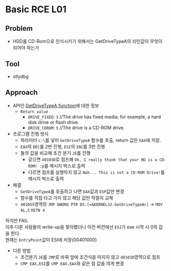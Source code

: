 Basic RCE L01
=============
## Problem
* HDD를 CD-Rom으로 인식시키기 위해서는 GetDriveTypeA의 리턴값이 무엇이 되어야 하는가
## Tool
* ollydbg
## Approach
* API인 [GetDriveTypeA function][DriveAPI]에 대한 정보
  * `Return value`
    * `DRIVE_FIXED`: `3` //The drive has fixed media; for example, a hard disk drive or flash drive.
    * `DRIVE_CDROM`: `5` //The drive is a CD-ROM drive.
* 프로그램 진행 방식
  * 파라미터 `c:\`를 넣어 `GetDriveTypeA` 함수를 호출, return 값은 `EAX`에 저장.
  * `EAX`의 `DEC`를 2번 진행, `ESI`의 `INC`를 3번 진행
  * 둘의 값을 비교해 조건 분기 `JE`를 진행
    * 같으면 `40103D`로 점프해 `Ok, I really think that your HD is a CD-ROM! :p`를 메시지 박스로 출력
    * 다르면 점프를 실행하지 않고 `Nah... This is not a CD-ROM Drive!`를 메시지 박스로 출력
* 해결
  * `GetDriveTypeA`를 호출하고 나면 `EAX`값과 `ESP`값만 변경
  * 함수를 직접 타고 가지 않고 해당 값만 적절히 교체
  * `401055`영역의 `JMP DWORD PTR DS:[<&KERNEL32.GetDriveTypeA>]` -> `MOV AL,5` `RETN 4`  

하지만 FAIL  
이후 다른 사람들의 write-up을 찾아봤더니 이전 버전에선 `ESI`가 exe 시작 시 0의 값을 띈다.  
현재는 `EntryPoint`값이 ESI에 저장(00401000)

* 다른 방법
  * 조건분기 `JE`를 `JMP`로 바꿔 앞에 조건식을 따지지 않고 `40103D`영역으로 점프
  * `CMP EAX,ESI`를 `CMP EAX,EAX`와 같은 참 값을 띄게 변경
  
[DriveAPI]: https://docs.microsoft.com/en-us/windows/win32/api/fileapi/nf-fileapi-getdrivetypea
